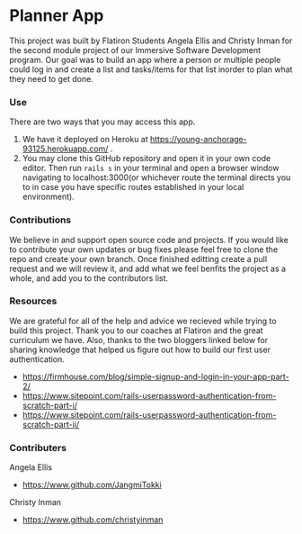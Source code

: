 # Planner App

This project was built by Flatiron Students Angela Ellis and Christy Inman for the second module project of our Immersive Software Development program. Our goal was to build an app where a person or multiple people could log in and create a list and tasks/items for that list inorder to plan what they need to get done.

### Use

There are two ways that you may access this app. 
1. We have it deployed on Heroku at https://young-anchorage-93125.herokuapp.com/ .
2. You may clone this GitHub repository and open it in your own code editor. Then run ```rails s``` in your terminal and open a browser window navigating to localhost:3000(or whichever route the terminal directs you to in case you have specific routes established in your local environment).

### Contributions

We believe in and support open source code and projects. If you would like to contribute your own updates or bug fixes please feel free to clone the repo and create your own branch. Once finished editting create a pull request and we will review it, and add what we feel benfits the project as a whole, and add you to the contributors list.

### Resources

We are grateful for all of the help and advice we recieved while trying to build this project.
Thank you to our coaches at Flatiron and the great curriculum we have.
Also, thanks to the two bloggers linked below for sharing knowledge that helped us figure out how to build our first user authentication.
  - https://firmhouse.com/blog/simple-signup-and-login-in-your-app-part-2/
  - https://www.sitepoint.com/rails-userpassword-authentication-from-scratch-part-i/
  - https://www.sitepoint.com/rails-userpassword-authentication-from-scratch-part-ii/
  
### Contributers
Angela Ellis 
  - https://www.github.com/JangmiTokki
  
Christy Inman
  - https://www.github.com/christyinman


